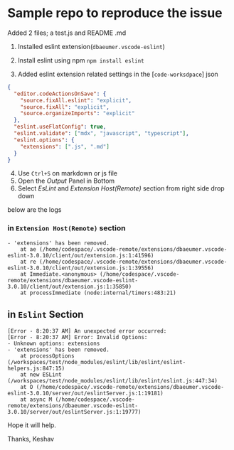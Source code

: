 # Sample repo to reproduce the issue

Added 2 files; a test.js and README .md

1. Installed eslint extension(`dbaeumer.vscode-eslint`)

2. Install eslint using npm `npm install eslint`

3. Added eslint extension related settings in the [`code-worksdpace`] json
   
```json
{
  "editor.codeActionsOnSave": {
    "source.fixAll.eslint": "explicit",
    "source.fixAll": "explicit",
    "source.organizeImports": "explicit"
  },
  "eslint.useFlatConfig": true,
  "eslint.validate": ["mdx", "javascript", "typescript"],
  "eslint.options": {
    "extensions": [".js", ".md"]
  }
}
```

4. Use `Ctrl+S` on markdown or js file
5. Open the _Output_ Panel in Bottom
6. Select _EsLint_ and _Extension Host(Remote)_ section from right side drop down

below are the logs

### in `Extension Host(Remote)` section

```log
- 'extensions' has been removed.
    at ae (/home/codespace/.vscode-remote/extensions/dbaeumer.vscode-eslint-3.0.10/client/out/extension.js:1:41596)
    at re (/home/codespace/.vscode-remote/extensions/dbaeumer.vscode-eslint-3.0.10/client/out/extension.js:1:39556)
    at Immediate.<anonymous> (/home/codespace/.vscode-remote/extensions/dbaeumer.vscode-eslint-3.0.10/client/out/extension.js:1:35850)
    at processImmediate (node:internal/timers:483:21)
```

## in `Eslint` Section

```log
[Error - 8:20:37 AM] An unexpected error occurred:
[Error - 8:20:37 AM] Error: Invalid Options:
- Unknown options: extensions
- 'extensions' has been removed.
    at processOptions (/workspaces/test/node_modules/eslint/lib/eslint/eslint-helpers.js:847:15)
    at new ESLint (/workspaces/test/node_modules/eslint/lib/eslint/eslint.js:447:34)
    at O (/home/codespace/.vscode-remote/extensions/dbaeumer.vscode-eslint-3.0.10/server/out/eslintServer.js:1:19181)
    at async M (/home/codespace/.vscode-remote/extensions/dbaeumer.vscode-eslint-3.0.10/server/out/eslintServer.js:1:19777)
```

Hope it will help.

Thanks,
Keshav
